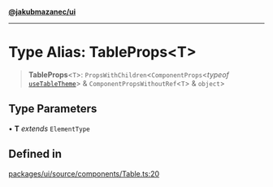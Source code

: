 [**@jakubmazanec/ui**](../README.md)

---

# Type Alias: TableProps\<T\>

> **TableProps**\<`T`\>: `PropsWithChildren`\<`ComponentProps`\<_typeof_
> [`useTableTheme`](../functions/useTableTheme.md)\> & `ComponentPropsWithoutRef`\<`T`\> &
> `object`\>

## Type Parameters

• **T** _extends_ `ElementType`

## Defined in

[packages/ui/source/components/Table.ts:20](https://github.com/jakubmazanec/tools/blob/4bb343d3736e4f9f11a014de3241c6054262151e/packages/ui/source/components/Table.ts#L20)
